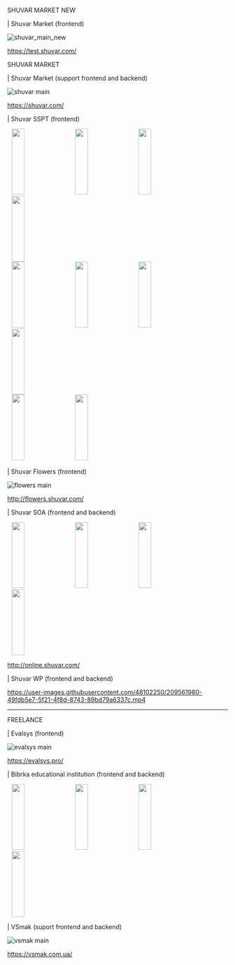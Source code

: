SHUVAR MARKET NEW

| Shuvar Market (frontend)

![shuvar_main_new](https://github.com/bumblebee19/projects-list/assets/48102250/813d3470-17e2-46e6-9bcb-81d9658cff27)

https://test.shuvar.com/

SHUVAR MARKET

| Shuvar Market (support frontend and backend)

![shuvar main](https://user-images.githubusercontent.com/48102250/209559943-30a5f7ca-0cf5-407a-b3f8-f7a105807049.JPG)

https://shuvar.com/

| Shuvar SSPT (frontend)

<div>
<img src="https://user-images.githubusercontent.com/48102250/209557021-cfdce3c4-e927-4f71-bc25-b609e6439a92.png" height="150" width="24%" style="margin: 0 10px">
<img src="https://user-images.githubusercontent.com/48102250/209557040-0612da29-a8b3-4311-9462-6ad2867c7895.PNG" height="150" width="24%" style="margin: 0 10px" >
<img src="https://user-images.githubusercontent.com/48102250/209557069-55fddb1b-42fc-440d-9f96-698dce87bdf1.PNG" height="150" width="24%" style="margin: 0 10px" >
<img src="https://user-images.githubusercontent.com/48102250/209557048-ffb2efaf-8b31-44c0-b9e6-de4acec25c66.PNG" height="150" width="24%" style="margin: 0 10px" >
<div>
<div>
<img src="https://user-images.githubusercontent.com/48102250/209557107-413a7888-5cd9-4f31-9dcb-f940830e2307.PNG" height="150" width="24%" style="margin: 0 10px">
<img src="https://user-images.githubusercontent.com/48102250/209557130-5466891e-7125-4eb1-a403-45d364ba8bb9.PNG" height="150" width="24%" style="margin: 0 10px">
<img src="https://user-images.githubusercontent.com/48102250/209557135-b98a8750-1a23-4a2f-a0f8-524808f0af1e.PNG" height="150" width="24%" style="margin: 0 10px">
<img src="https://user-images.githubusercontent.com/48102250/209557147-04f1cdcb-7883-4e0b-90b0-f904c04dc461.PNG" height="150" width="24%" style="margin: 0 10px">
<div>
<div>
<img src="https://user-images.githubusercontent.com/48102250/209557140-fe536027-2a87-48d6-9247-26a3e0905f1a.PNG" height="150" width="24%" style="margin: 0 10px">
<img src="https://user-images.githubusercontent.com/48102250/209557059-4712e161-1e2f-4fd7-a176-a03d073c32cf.PNG" height="150" width="24%" style="margin: 0 10px">
<div>
  
| Shuvar Flowers (frontend)
  
![flowers main](https://user-images.githubusercontent.com/48102250/209559086-864e3298-b845-4804-a38a-328fc9ad28f7.JPG)

http://flowers.shuvar.com/
  
| Shuvar SOA (frontend and backend)

<div>
<img src="https://user-images.githubusercontent.com/48102250/209562782-0a57b361-27c2-4fa8-8023-b4b77fc2d343.JPG" height="150" width="24%" style="margin: 0 10px" >
<img src="https://user-images.githubusercontent.com/48102250/209562601-9aa4a718-bf57-4a8b-b2dd-b6f929d4c117.JPG" height="150" width="24%" style="margin: 0 10px">
<img src="https://user-images.githubusercontent.com/48102250/209562603-4c342791-4877-48a9-944f-fccda1fd238b.JPG" height="150" width="24%" style="margin: 0 10px" >
<img src="https://user-images.githubusercontent.com/48102250/209562604-69acb1a9-6d4d-476c-8479-0b0deced47eb.JPG" height="150" width="24%" style="margin: 0 10px" >
<div>

http://online.shuvar.com/

| Shuvar WP (frontend and backend)

https://user-images.githubusercontent.com/48102250/209561980-49fdb5e7-5f21-4f8d-8743-89bd79a6337c.mp4

-----------------------------------------------------------------------------------------------------------------------------------------------------------------------

FREELANCE

| Evalsys  (frontend)
  
![evalsys main](https://user-images.githubusercontent.com/48102250/209559562-18651333-b2e1-4530-9c58-c94dd98917bd.JPG)

https://evalsys.pro/

| Bibrka educational institution  (frontend and backend)

<div>
<img src="https://user-images.githubusercontent.com/48102250/209565343-11090c2b-fee0-4b14-8f95-f34da557de29.png" height="150" width="24%" style="margin: 0 10px" >
<img src="https://user-images.githubusercontent.com/48102250/209565401-e99f210a-5074-4f7d-9cd4-fbe30700ab35.png" height="150" width="24%" style="margin: 0 10px" >
<img src="https://user-images.githubusercontent.com/48102250/209565405-08d29804-592c-4bbb-83f3-fa92521866c8.png" height="150" width="24%" style="margin: 0 10px" >
<img src="https://user-images.githubusercontent.com/48102250/209565488-9fb412a9-16ef-4d98-9e1e-6cf2aa5fda5f.png" height="150" width="24%" style="margin: 0 10px" >
<div>

| VSmak  (suport frontend and backend)
  
![vsmak main](https://user-images.githubusercontent.com/48102250/209559427-20fda159-5bef-4546-8c52-bf2e2eb78b69.JPG)

https://vsmak.com.ua/
  

